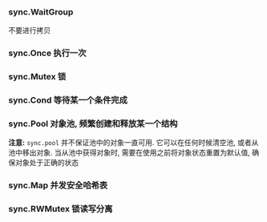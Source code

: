 ### sync.WaitGroup

不要进行拷贝

### sync.Once 执行一次

### sync.Mutex 锁

### sync.Cond 等待某一个条件完成

### sync.Pool  对象池, 频繁创建和释放某一个结构

**注意:** `sync.pool` 并不保证池中的对象一直可用. 它可以在任何时候清空池, 或者从池中移出对象.
当从池中获得对象时, 需要在使用之前将对象状态重置为默认值, 确保对象处于正确的状态

### sync.Map 并发安全哈希表

### sync.RWMutex 锁读写分离